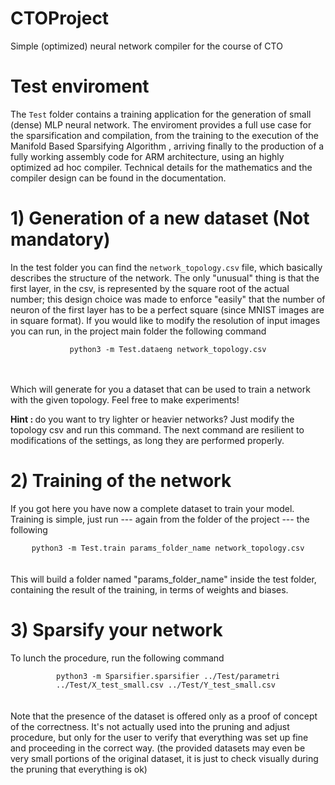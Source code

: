 # CTOProject
Simple (optimized) neural network compiler for the course of CTO

# Test enviroment
The ```Test``` folder contains a training application for the generation of small (dense) MLP neural network.
The enviroment provides a full use case for the sparsification and compilation, from the training to the execution
of the Manifold Based Sparsifying Algorithm , arriving finally to the production of a fully working assembly code for ARM architecture, using an highly optimized ad hoc compiler.
Technical details for the mathematics and the compiler design can be found in the documentation.

# 1) Generation of a new dataset (Not mandatory)
In the test folder you can find the ```network_topology.csv``` file, which basically describes the structure of the network.
The only "unusual" thing is that the first layer, in the csv, is represented by the square root of the actual number; this design choice
was made to enforce "easily" that the number of neuron of the first layer has to be a perfect square (since MNIST images are in square format).
If you would like to modify the resolution of input images you can run, in the project main folder the following command
<br>
<center>
<code>python3 -m Test.dataeng network_topology.csv</code>
</center>
<br>
<br>

Which will generate for you a dataset that can be used to train a network with the given topology. Feel free to make experiments!

<b> Hint : </b> do you want to try lighter or heavier networks? Just modify the topology csv and run this command. The next command are resilient to modifications of the settings,
as long they are performed properly.
# 2) Training of the network
If you got here you have now a complete dataset to train your model. Training is simple, just run --- again from the folder of the project --- the following
<br>
<center>
<code>python3 -m Test.train params_folder_name network_topology.csv</code>
</center>
<br>
<br>
This will build a folder named "params_folder_name" inside the test folder, containing the result of the training, in terms of weights and biases.

# 3) Sparsify your network
To lunch the procedure, run the following command
<br>
<center>
<code>python3 -m Sparsifier.sparsifier ../Test/parametri ../Test/X_test_small.csv ../Test/Y_test_small.csv </code>
</center>
<br>
<br>
Note that the presence of the dataset is offered only as a proof of concept of the correctness. It's not actually used into the pruning and adjust procedure,
but only for the user to verify that everything was set up fine and proceeding in the correct way. (the provided datasets may even be very small portions of the original dataset,
it is just to check visually during the pruning that everything is ok)




